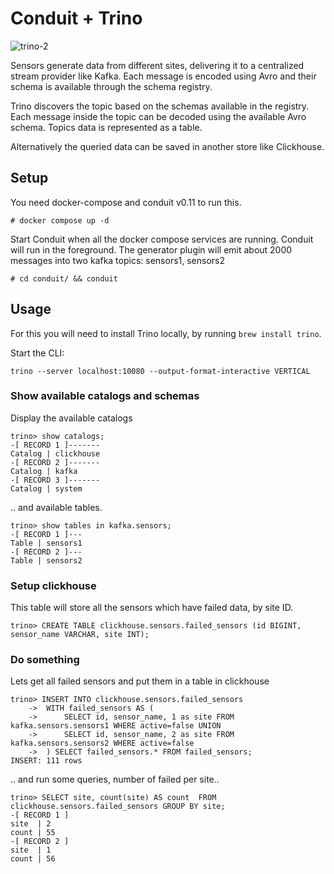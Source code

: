 # Conduit + Trino

![trino-2](https://github.com/user-attachments/assets/a1030810-70eb-4a59-9fc9-4a8f7ceea62a)


Sensors generate data from different sites, delivering it to a centralized stream provider like Kafka.
Each message is encoded using Avro and their schema is available through the schema registry.

Trino discovers the topic based on the schemas available in the registry. Each message inside the topic
can be decoded using the available Avro schema. Topics data is represented as a table.

Alternatively the queried data can be saved in another store like Clickhouse.

## Setup

You need docker-compose and conduit v0.11 to run this.

```
# docker compose up -d
```

Start Conduit when all the docker compose services are running. Conduit will run in the foreground.
The generator plugin will emit about 2000 messages into two kafka topics: sensors1, sensors2

```
# cd conduit/ && conduit
```

## Usage

For this you will need to install Trino locally, by running `brew install trino`.

Start the CLI:
```
trino --server localhost:10080 --output-format-interactive VERTICAL
```

### Show available catalogs and schemas

Display the available catalogs

```
trino> show catalogs;
-[ RECORD 1 ]-------
Catalog | clickhouse
-[ RECORD 2 ]-------
Catalog | kafka
-[ RECORD 3 ]-------
Catalog | system
```

.. and available tables.

```
trino> show tables in kafka.sensors;
-[ RECORD 1 ]---
Table | sensors1
-[ RECORD 2 ]---
Table | sensors2
```

### Setup clickhouse

This table will store all the sensors which have failed data, by site ID.

```
trino> CREATE TABLE clickhouse.sensors.failed_sensors (id BIGINT, sensor_name VARCHAR, site INT);
```

### Do something

Lets get all failed sensors and put them in a table in clickhouse

```
trino> INSERT INTO clickhouse.sensors.failed_sensors
    ->  WITH failed_sensors AS (
    ->      SELECT id, sensor_name, 1 as site FROM kafka.sensors.sensors1 WHERE active=false UNION
    ->      SELECT id, sensor_name, 2 as site FROM kafka.sensors.sensors2 WHERE active=false
    ->  ) SELECT failed_sensors.* FROM failed_sensors;
INSERT: 111 rows
```

.. and run some queries, number of failed per site.. 

```
trino> SELECT site, count(site) AS count  FROM clickhouse.sensors.failed_sensors GROUP BY site;
-[ RECORD 1 ]
site  | 2
count | 55
-[ RECORD 2 ]
site  | 1
count | 56
```
